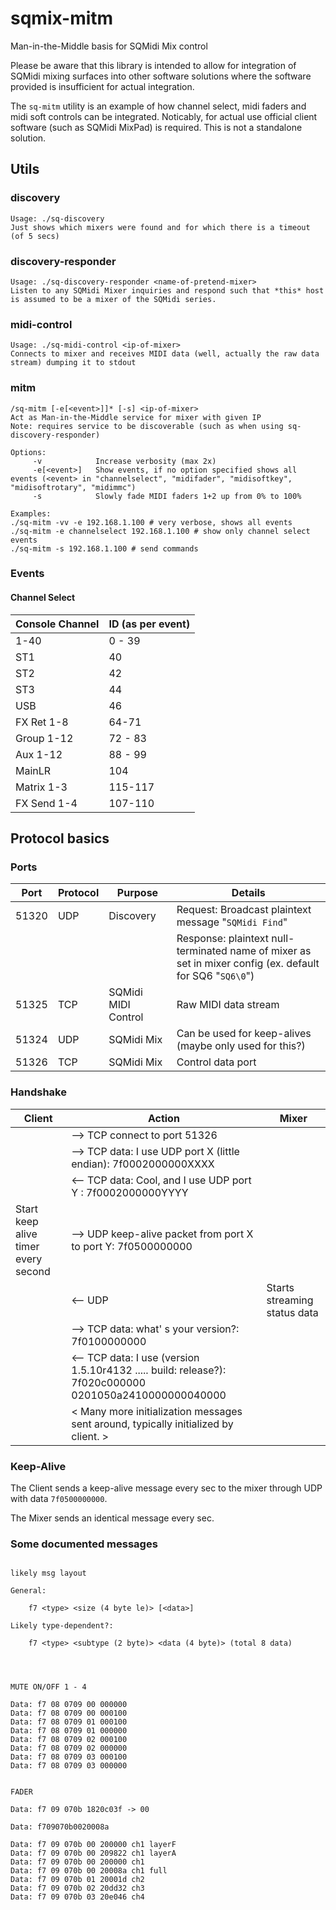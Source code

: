 # sqmix-mitm
Man-in-the-Middle basis for SQMidi Mix control

Please be aware that this library is intended to allow for integration of SQMidi mixing surfaces into other software solutions where the software provided is insufficient for actual integration.

The `sq-mitm` utility is an example of how channel select, midi faders and midi soft controls can be integrated. Noticably, for actual use official client software (such as SQMidi MixPad) is required. This is not a standalone solution. 


## Utils

### discovery
```shell
Usage: ./sq-discovery
Just shows which mixers were found and for which there is a timeout (of 5 secs)
```

### discovery-responder
```shell
Usage: ./sq-discovery-responder <name-of-pretend-mixer>
Listen to any SQMidi Mixer inquiries and respond such that *this* host is assumed to be a mixer of the SQMidi series.
```

### midi-control
```shell
Usage: ./sq-midi-control <ip-of-mixer>
Connects to mixer and receives MIDI data (well, actually the raw data stream) dumping it to stdout
```

### mitm
```shell
/sq-mitm [-e[<event>]]* [-s] <ip-of-mixer>
Act as Man-in-the-Middle service for mixer with given IP
Note: requires service to be discoverable (such as when using sq-discovery-responder)

Options:
	 -v            Increase verbosity (max 2x)
	 -e[<event>]   Show events, if no option specified shows all events (<event> in "channelselect", "midifader", "midisoftkey", "midisoftrotary", "midimmc")
	 -s            Slowly fade MIDI faders 1+2 up from 0% to 100%

Examples:
./sq-mitm -vv -e 192.168.1.100 # very verbose, shows all events
./sq-mitm -e channelselect 192.168.1.100 # show only channel select events
./sq-mitm -s 192.168.1.100 # send commands
```

### Events

#### Channel Select

| Console Channel | ID (as per event) |
|-----------------|-------------------|
| 1-40            | 0 - 39            |
| ST1             | 40                |
| ST2             | 42                |
| ST3             | 44                |
| USB             | 46                |
| FX Ret 1-8      | 64-71             |
| Group 1-12      | 72 - 83           |
| Aux 1-12        | 88 - 99           |
| MainLR          | 104               |
| Matrix 1-3      | 115-117           |
| FX Send 1-4     | 107-110           |

## Protocol basics

### Ports

| Port  | Protocol | Purpose         | Details                                                                                                  |
|-------|----------|-----------------|----------------------------------------------------------------------------------------------------------|
| 51320 | UDP      | Discovery       | Request: Broadcast plaintext message "`SQMidi Find`"                                                         |
|       |          |                 | Response: plaintext null-terminated name of mixer as set in mixer config (ex. default for SQ6 "`SQ6\0`") |
| 51325 | TCP      | SQMidi MIDI Control | Raw MIDI data stream                                                                                     |
| 51324 | UDP      | SQMidi Mix          | Can be used for keep-alives (maybe only used for this?)                                                  |
| 51326 | TCP      | SQMidi Mix          | Control data port                                                                                        |

### Handshake

| Client                              | Action                                                                                                 | Mixer                        |
|-------------------------------------|--------------------------------------------------------------------------------------------------------|------------------------------|
|                                     | --> TCP connect to port 51326                                                                          |                              |
|                                     | --> TCP data: I use UDP port X (little endian):  7f0002000000XXXX                                      |                              |
|                                     | <-- TCP data: Cool, and I use UDP port Y : 7f0002000000YYYY                                            |                              |
| Start keep alive timer every second | --> UDP keep-alive packet from port X to port Y: 7f0500000000                                          |                              |
|                                     | <-- UDP                                                                                                | Starts streaming status data |
|                                     | --> TCP data: what' s your version?: 7f0100000000                                                      |                              |
|                                     | <-- TCP data: I use (version 1.5.10r4132 ..... build: release?): 7f020c000000 0201050a2410000000040000 |                              |
|                                     | < Many more initialization messages sent around, typically initialized by client. >                    |                              |


### Keep-Alive

The Client sends a keep-alive message every sec to the mixer through UDP with data `7f0500000000`.

The Mixer sends an identical message every sec.




### Some documented messages


```

likely msg layout

General:

    f7 <type> <size (4 byte le)> [<data>]

Likely type-dependent?:

    f7 <type> <subtype (2 byte)> <data (4 byte)> (total 8 data)




MUTE ON/OFF 1 - 4

Data: f7 08 0709 00 000000
Data: f7 08 0709 00 000100
Data: f7 08 0709 01 000100
Data: f7 08 0709 01 000000
Data: f7 08 0709 02 000100
Data: f7 08 0709 02 000000
Data: f7 08 0709 03 000100
Data: f7 08 0709 03 000000


FADER

Data: f7 09 070b 1820c03f -> 00

Data: f709070b0020008a

Data: f7 09 070b 00 200000 ch1 layerF
Data: f7 09 070b 00 209822 ch1 layerA
Data: f7 09 070b 00 200000 ch1
Data: f7 09 070b 00 20008a ch1 full
Data: f7 09 070b 01 20001d ch2
Data: f7 09 070b 02 20dd32 ch3
Data: f7 09 070b 03 20e046 ch4






```